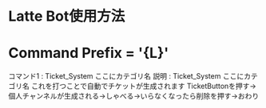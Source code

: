 # Latte Bot使用方法

# Command Prefix = '{L}'


コマンド1 : Ticket_System ここにカテゴリ名
説明 : Ticket_System ここにカテゴリ名 これを打つことで自動でチケットが生成されます
TicketButtonを押す→個人チャンネルが生成される→しゃべる→いらなくなったら削除を押す→おわり
